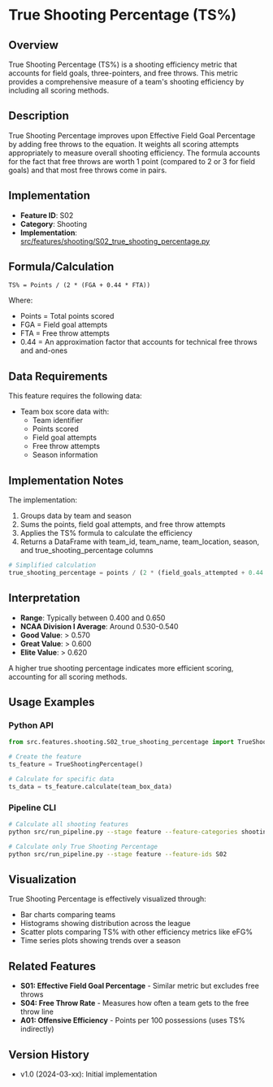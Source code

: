 # True Shooting Percentage (TS%)

## Overview
True Shooting Percentage (TS%) is a shooting efficiency metric that accounts for field goals, three-pointers, and free throws. This metric provides a comprehensive measure of a team's shooting efficiency by including all scoring methods.

## Description
True Shooting Percentage improves upon Effective Field Goal Percentage by adding free throws to the equation. It weights all scoring attempts appropriately to measure overall shooting efficiency. The formula accounts for the fact that free throws are worth 1 point (compared to 2 or 3 for field goals) and that most free throws come in pairs.

## Implementation
- **Feature ID**: S02
- **Category**: Shooting
- **Implementation**: [src/features/shooting/S02_true_shooting_percentage.py](../../../src/features/shooting/S02_true_shooting_percentage.py)

## Formula/Calculation
```
TS% = Points / (2 * (FGA + 0.44 * FTA))
```

Where:
- Points = Total points scored
- FGA = Field goal attempts
- FTA = Free throw attempts
- 0.44 = An approximation factor that accounts for technical free throws and and-ones

## Data Requirements
This feature requires the following data:
- Team box score data with:
  - Team identifier
  - Points scored
  - Field goal attempts
  - Free throw attempts
  - Season information

## Implementation Notes
The implementation:
1. Groups data by team and season
2. Sums the points, field goal attempts, and free throw attempts
3. Applies the TS% formula to calculate the efficiency
4. Returns a DataFrame with team_id, team_name, team_location, season, and true_shooting_percentage columns

```python
# Simplified calculation
true_shooting_percentage = points / (2 * (field_goals_attempted + 0.44 * free_throws_attempted))
```

## Interpretation
- **Range**: Typically between 0.400 and 0.650
- **NCAA Division I Average**: Around 0.530-0.540
- **Good Value**: > 0.570
- **Great Value**: > 0.600
- **Elite Value**: > 0.620

A higher true shooting percentage indicates more efficient scoring, accounting for all scoring methods.

## Usage Examples

### Python API
```python
from src.features.shooting.S02_true_shooting_percentage import TrueShootingPercentage

# Create the feature
ts_feature = TrueShootingPercentage()

# Calculate for specific data
ts_data = ts_feature.calculate(team_box_data)
```

### Pipeline CLI
```bash
# Calculate all shooting features
python src/run_pipeline.py --stage feature --feature-categories shooting

# Calculate only True Shooting Percentage
python src/run_pipeline.py --stage feature --feature-ids S02
```

## Visualization
True Shooting Percentage is effectively visualized through:
- Bar charts comparing teams
- Histograms showing distribution across the league
- Scatter plots comparing TS% with other efficiency metrics like eFG%
- Time series plots showing trends over a season

## Related Features
- **S01: Effective Field Goal Percentage** - Similar metric but excludes free throws
- **S04: Free Throw Rate** - Measures how often a team gets to the free throw line
- **A01: Offensive Efficiency** - Points per 100 possessions (uses TS% indirectly)

## Version History
- v1.0 (2024-03-xx): Initial implementation 